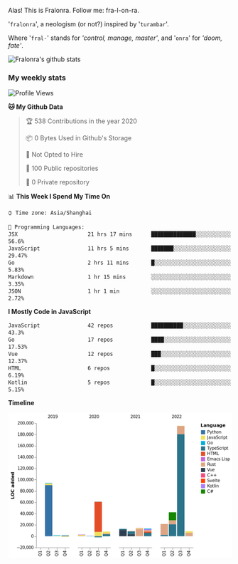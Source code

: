 Alas! This is Fralonra. Follow me: fra-l-on-ra.

'`fralonra`', a neologism (or not?) inspired by '`turambar`'.

Where '`fral-`' stands for *'control, manage, master'*, and '`onra`' for *'doom, fate'*.

![Fralonra's github stats](https://github-readme-stats.vercel.app/api?username=fralonra)

### My weekly stats

<!--START_SECTION:waka-->
![Profile Views](http://img.shields.io/badge/Profile%20Views-3-blue)

**🐱 My Github Data** 

> 🏆 538 Contributions in the year 2020
 > 
> 📦 0 Bytes Used in Github's Storage 
 > 
> 🚫 Not Opted to Hire
 > 
> 📜 100 Public repositories
 > 
> 🔑 0 Private repository 
 > 
📊 **This Week I Spend My Time On** 

```text
⌚︎ Time zone: Asia/Shanghai

💬 Programming Languages: 
JSX                      21 hrs 17 mins      ██████████████░░░░░░░░░░░   56.6% 
JavaScript               11 hrs 5 mins       ███████░░░░░░░░░░░░░░░░░░   29.47% 
Go                       2 hrs 11 mins       █░░░░░░░░░░░░░░░░░░░░░░░░   5.83% 
Markdown                 1 hr 15 mins        ░░░░░░░░░░░░░░░░░░░░░░░░░   3.35% 
JSON                     1 hr 1 min          ░░░░░░░░░░░░░░░░░░░░░░░░░   2.72%

```

**I Mostly Code in JavaScript** 

```text
JavaScript               42 repos            ██████████░░░░░░░░░░░░░░░   43.3% 
Go                       17 repos            ████░░░░░░░░░░░░░░░░░░░░░   17.53% 
Vue                      12 repos            ███░░░░░░░░░░░░░░░░░░░░░░   12.37% 
HTML                     6 repos             █░░░░░░░░░░░░░░░░░░░░░░░░   6.19% 
Kotlin                   5 repos             █░░░░░░░░░░░░░░░░░░░░░░░░   5.15%

```


**Timeline**

![Chart not found](https://github.com/fralonra/fralonra/blob/master/charts/bar_graph.png) 


<!--END_SECTION:waka-->
